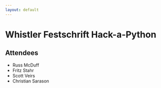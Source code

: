 ```yaml
---
layout: default
---
```


# Whistler Festschrift Hack-a-Python

## Attendees

* Russ McDuff
* Fritz Stahr
* Scott Veirs
* Christian Sarason
